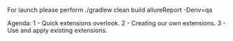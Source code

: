For launch please perform
./gradlew clean build allureReport -Denv=qa

Agenda:
1 - Quick extensions overlook.
2 - Creating our own extensions.
3 - Use and apply existing extensions.
